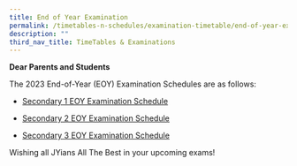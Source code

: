 ```yaml
---
title: End of Year Examination
permalink: /timetables-n-schedules/examination-timetable/end-of-year-examination/
description: ""
third_nav_title: TimeTables & Examinations
---
```

<p><strong>Dear Parents and Students</strong></p>
<p>The 2023 End-of-Year (EOY) Examination Schedules are as follows:</p>
<p></p>

* <p><a href="https://drive.google.com/file/d/1pt9c1ket2UlA3KnAmNFUv36s4Vj_uNES/view?usp=drive_link">Secondary 1 EOY Examination Schedule</a></p>
* <p><a href="https://drive.google.com/file/d/1xDs_hcDpUIkhZR6ZjbD3Q1isTd2UXn-E/view?usp=drive_link">Secondary 2 EOY Examination Schedule</a></p>
* <p><a href="https://drive.google.com/file/d/1Bbo8o4kQSYSWzm_gqQFoEdZSd9c-Szkd/view?usp=drive_link">Secondary 3 EOY Examination Schedule</a></p>

<p>Wishing all JYians All The Best in your upcoming exams!</p>